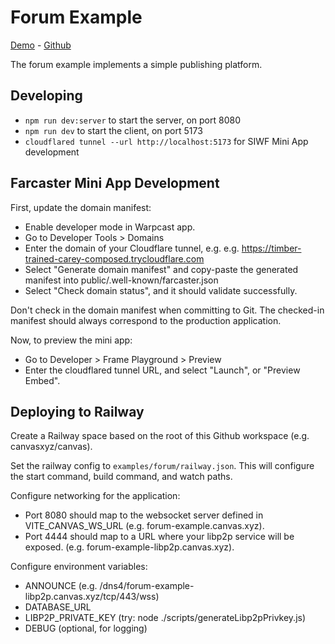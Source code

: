 # Forum Example

[Demo](https://forum-example.canvas.xyz/) - [Github](https://github.com/canvasxyz/canvas/tree/main/examples/forum)

The forum example implements a simple publishing platform.

## Developing

- `npm run dev:server` to start the server, on port 8080
- `npm run dev` to start the client, on port 5173
- `cloudflared tunnel --url http://localhost:5173` for SIWF Mini App development

## Farcaster Mini App Development

First, update the domain manifest:

- Enable developer mode in Warpcast app.
- Go to Developer Tools > Domains
- Enter the domain of your Cloudflare tunnel, e.g.
  e.g. https://timber-trained-carey-composed.trycloudflare.com
- Select "Generate domain manifest" and copy-paste the generated manifest into
  public/.well-known/farcaster.json
- Select "Check domain status", and it should validate successfully.

Don't check in the domain manifest when committing to Git. The checked-in
manifest should always correspond to the production application.

Now, to preview the mini app:

- Go to Developer > Frame Playground > Preview
- Enter the cloudflared tunnel URL, and select "Launch", or "Preview Embed".

## Deploying to Railway

Create a Railway space based on the root of this Github workspace
(e.g. canvasxyz/canvas).

Set the railway config to `examples/forum/railway.json`. This will
configure the start command, build command, and watch paths.

Configure networking for the application:
- Port 8080 should map to the websocket server defined in VITE_CANVAS_WS_URL (e.g. forum-example.canvas.xyz).
- Port 4444 should map to a URL where your libp2p service will be exposed. (e.g. forum-example-libp2p.canvas.xyz).

Configure environment variables:
- ANNOUNCE (e.g. /dns4/forum-example-libp2p.canvas.xyz/tcp/443/wss)
- DATABASE_URL
- LIBP2P_PRIVATE_KEY (try: node ./scripts/generateLibp2pPrivkey.js)
- DEBUG (optional, for logging)